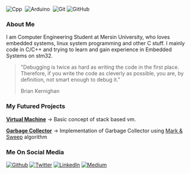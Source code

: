 ![Cpp](https://img.shields.io/badge/C++-00599C.svg?&style=flat&logo=c%2B%2B&logoColor=white)&nbsp;
![Arduino](https://img.shields.io/badge/ARDUINO-00979D.svg?&style=flat&logo=arduino&logoColor=white)&nbsp;
![Git](https://img.shields.io/badge/-Git-black?style=flat-square&logo=git)
![GitHub](https://img.shields.io/badge/-GitHub-181717?style=flat-square&logo=github)

### About Me
I am Computer Engineering Student at Mersin University, who loves embedded systems, linux system programming and other C stuff. I mainly code in C/C++ and trying to learn and gain experience in Embedded Systems on stm32. 

> "Debugging is twice as hard as writing the code in the first place. Therefore, if you write the code as cleverly as possible, you are, by definition, not smart  enough to debug it."
> 
> Brian Kernighan

### My Futured Projects

[**Virtual Machine**](https://github.com/Muzaffer-Irmak-Yavuz/miVM-Virtual-Machine) -> Basic concept of stack based vm.

[**Garbage Collector**](https://github.com/Muzaffer-Irmak-Yavuz/miGC-Garbage-Collector) -> Implementation of Garbage Collector using [Mark & Sweep](https://en.wikipedia.org/wiki/Tracing_garbage_collection#Na%C3%AFve_mark-and-sweep) algorithm  

### Me On Social Media

<p><a href="https://github.com/Muzaffer-Irmak-Yavuz" target="_blank"><img alt="Github" src="https://img.shields.io/badge/GitHub-%2312100E.svg?&style=for-the-badge&logo=Github&logoColor=white" /></a> <a href="https://twitter.com/MuzafferIrmakY2" target="_blank"><img alt="Twitter" src="https://img.shields.io/badge/twitter-%231DA1F2.svg?&style=for-the-badge&logo=twitter&logoColor=white" /></a> <a href="https://www.linkedin.com/in/muzaffer-irmak-yavuz-90b3431a4/" target="_blank"><img alt="LinkedIn" src="https://img.shields.io/badge/linkedin-%230077B5.svg?&style=for-the-badge&logo=linkedin&logoColor=white" /></a> <a href="https://medium.com/@muzafferirmakyavuz" target="_blank"><img alt="Medium" src="https://img.shields.io/badge/medium-%2312100E.svg?&style=for-the-badge&logo=medium&logoColor=white" /></a>
</p>



<!--
**Muzaffer-Irmak-Yavuz/Muzaffer-Irmak-Yavuz** is a ✨ _special_ ✨ repository because its `README.md` (this file) appears on your GitHub profile.

Here are some ideas to get you started:

- 🔭 I’m currently working on ...
- 🌱 I’m currently learning ...
- 👯 I’m looking to collaborate on ...
- 🤔 I’m looking for help with ...
- 💬 Ask me about ...
- 📫 How to reach me: ...
- 😄 Pronouns: ...
- ⚡ Fun fact: ...
-->

